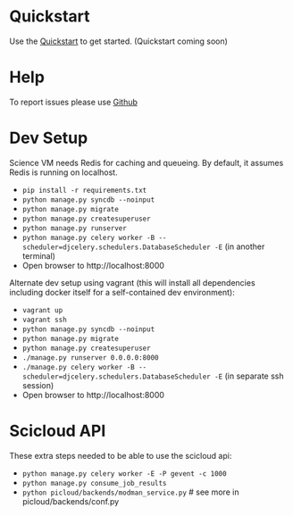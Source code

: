 
# Quickstart
Use the [Quickstart](https://github.com/science-automation/wiki/QuickStart) to get
started.
(Quickstart coming soon)

# Help
To report issues please use [Github](https://github.com/science-automation/scivm-dashboard/issues)

# Dev Setup
Science VM needs Redis for caching and queueing.  By default, it assumes Redis
is running on localhost.

* `pip install -r requirements.txt`
* `python manage.py syncdb --noinput`
* `python manage.py migrate`
* `python manage.py createsuperuser`
* `python manage.py runserver`
* `python manage.py celery worker -B --scheduler=djcelery.schedulers.DatabaseScheduler -E` (in another terminal)
*  Open browser to http://localhost:8000


Alternate dev setup using vagrant (this will install all dependencies including
docker itself for a self-contained dev environment):

* `vagrant up`
* `vagrant ssh`
* `python manage.py syncdb --noinput`
* `python manage.py migrate`
* `python manage.py createsuperuser`
* `./manage.py runserver 0.0.0.0:8000`
* `./manage.py celery worker -B --scheduler=djcelery.schedulers.DatabaseScheduler -E` (in separate ssh session)
* Open browser to http://localhost:8000

# Scicloud API
These extra steps needed to be able to use the scicloud api:

* `python manage.py celery worker -E -P gevent -c 1000`
* `python manage.py consume_job_results`
* `python picloud/backends/modman_service.py` # see more in picloud/backends/conf.py
